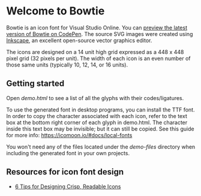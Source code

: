 # Welcome to Bowtie

Bowtie is an icon font for Visual Studio Online. You can [preview the latest version of Bowtie on CodePen](http://codepen.io/jimlamb/full/epVOBK/). The source SVG images were created using [Inkscape](https://inkscape.org/), an excellent open-source vector graphics editor.

The icons are designed on a 14 unit high grid expressed as a 448 x 448 pixel grid (32 pixels per unit). The width of each icon is an even number of those same units (typically 10, 12, 14, or 16 units).

## Getting started

Open *demo.html* to see a list of all the glyphs with their codes/ligatures.

To use the generated font in desktop programs, you can install the TTF font. In order to copy the character associated with each icon, refer to the text box at the bottom right corner of each glyph in demo.html. The character inside this text box may be invisible; but it can still be copied. See this guide for more info: https://icomoon.io/#docs/local-fonts

You won't need any of the files located under the *demo-files* directory when including the generated font in your own projects.

## Resources for icon font design

* [6 Tips for Designing Crisp, Readable Icons](https://davidwalsh.name/6-tips-designing-crisp-readable-icons)

